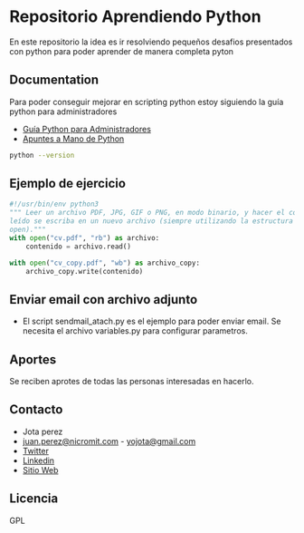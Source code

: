 # Repositorio Aprendiendo Python

En este repositorio la idea es ir resolviendo pequeños desafios presentados con python para poder aprender de manera
completa pyton

## Documentation

Para poder conseguir mejorar en scripting python estoy siguiendo la guía python para administradores
 * [Guía Python para Administradores](https://python.eugeniabahit.com/curso-python-linux-sysadmin)
 * [Apuntes a Mano de Python](https://drive.google.com/file/d/12_1yUhaGeoH7wLGqrHiSx987FMdqM_Mv/view)

```bash
python --version
```

## Ejemplo de ejercicio

```python
#!/usr/bin/env python3
""" Leer un archivo PDF, JPG, GIF o PNG, en modo binario, y hacer el contenido
leído se escriba en un nuevo archivo (siempre utilizando la estructura with y
open)."""
with open("cv.pdf", "rb") as archivo:
    contenido = archivo.read()

with open("cv_copy.pdf", "wb") as archivo_copy:
    archivo_copy.write(contenido)
```

## Enviar email con archivo adjunto

* El script sendmail_atach.py es el ejemplo para poder enviar email. Se necesita el archivo variables.py para configurar parametros.
## Aportes
Se reciben aprotes de todas las personas interesadas en hacerlo.

## Contacto

* Jota perez
* juan.perez@nicromit.com - yojota@gmail.com
* [Twitter](https://twitter.com/yojota)
* [Linkedin](https://www.linkedin.com/in/juan-francisco-perez-b0759632/)
* [Sitio Web](http://yojota.com.ar)

## Licencia
GPL 
